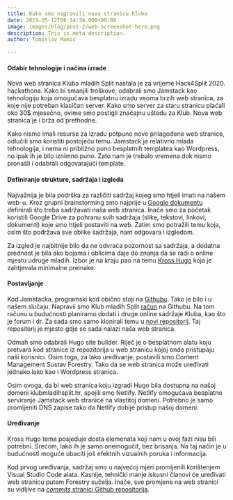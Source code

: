 ```yaml
---
title: Kako smo napravili novu stranicu Kluba
date: 2019-05-12T06:14:34.000+00:00
image: images/blog/post-2/web-screenshot-hero.png
description: This is meta description.
author: Tomislav Mamić

---
```


#### Odabir tehnologije i načina izrade
Nova web stranica Kluba mladih Split nastala je za vrijeme Hack4Split 2020. hackathona. Kako bi smanjili troškove, odabrali smo Jamstack kao tehnologiju koja omogućava besplatnu izradu veoma brzih web stranica, za koje nije potreban klasičan server. Kako smo server za staru stranicu plaćali oko 30$ mjesečno, ovime smo postigli značajnu uštedu za Klub. Nova web stranica je i brža od prethodne.

Kako nismo imali resurse za izradu potpuno nove prilagođene web stranice, odlučili smo koristiti postojeću temu. Jamstack je relativno mlada tehnologija, i nema ni približno puno besplatnih templatea kao Wordpress, no ipak ih je bilo iznimno puno. Zato nam je trebalo vremena dok nismo pronašli i odabrali odgovarajući template.

#### Definiranje strukture, sadržaja i izgleda
Najvažnija je bila podrška za različiti sadržaj kojeg smo htjeli imati na našem web-u. Kroz grupni brainstorming smo najprije u [Google dokumentu](https://docs.google.com/document/d/1y5BqacoXPIAIJGHDZjicO20qlNmiojxtsRb_AIGpgAY/edit?usp=sharing) definirali što treba sadržavati naša web stranica. Inače smo za početak koristili Google Drive za pohranu svih sadržaja (slike, tekstovi, linkovi, dokumenti) koje smo htjeli postaviti na web. Zatim smo potražili temu koja, osim što podržava sve oblike sadržaja, nam odgovara i izgledom.

Za izgled je najbitnije bilo da ne odvraća pozornost sa sadržaja, a dodatna prednost je bila ako bojama i oblicima daje do znanja da se radi o online mjestu udruge mladih. Izbor je na kraju pao na temu [Kross Hugo](https://themes.gohugo.io/kross-hugo-portfolio-template/) koja je zahtjevala minimalne preinake.

#### Postavljanje
Kod Jamstacka, programski kod obično stoji na [Githubu](https://github.com). Tako je bilo i u našem slučaju. Napravii smo Klub mladih Split [račun](https://github.com/Klub-mladih-Split) na Githubu. Na tom računu u budućnosti planiramo dodati i druge online sadržaje Kluba, kao što je forum i dr. Za sada smo samo klonirali temu u [novi repositorij](https://github.com/Klub-mladih-Split/website2/). Taj repositorij je mjesto gdje se sada nalazi naša web stranica.

Odmah smo odabrali Hugo site builder. Riječ je o besplatnom alatu koju pretvara kod stranice iz repozitorija u web stranicu kojoj onda pristupaju naši korisnici. Osim toga, za lako uređivanje, postavili smo Content Management Sustav Forestry. Tako da se web stranica može uređivati jednako lako kao i Wordpress stranica.

Osim ovoga, da bi web stranica koju izgradi Hugo bila dostupna na našoj domeni klubmladihsplit.hr, spojili smo Netlify. Netlify omogućava besplatno serviranje Jamstack web stranice na vlastitoj domeni. Potrebno je samo promijeniti DNS zapise tako da Netlify dobije pristup našoj domeni.

#### Uređivanje
Kross Hugo tema posjeduje dosta elemenata koji nam u ovoj fazi nisu bili potrebni. Srećom, lako ih je samo onemogućit, bez brisanja. Na taj način je u budućnosti moguće ubaciti još efektnih vizualnih poruka i informacija.

Kod prvog uređivanja, sadržaj smo u najvećoj mjeri promijenili korištenjem Visual Studio Code alata. Kasnije, tehnički manje iskusni članovi će uređivati web stranicu putem Forestry sučelja. Inače, sve promjene na web stranici su vidljive na [*commits* stranici Github repositorija](https://github.com/Klub-mladih-Split/website2/commits).
